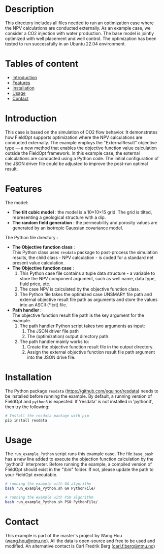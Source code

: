 # Description
This directory includes all files needed to run an optimization case where the NPV calculations
are conducted externally. As an example case, we consider a CO2 injection with water production.
The base model is jointly optimized with well placement and well control. The optimization has 
been tested to run successfully in an Ubuntu 22.04 environment.

# Tables of content
- [Introduction](#Introduction)
- [Features](#Features)
- [Installation](#Installation)
- [Usage](#Usage)
- [Contact](#Contact)

# Introduction
This case is based on the simulation of CO2 flow behavior. It demonstrates how
FieldOpt supports optimization where the NPV calculations are conducted externally. The example employs
the "ExternalResult" objective type — a new method that enables the objective function value calculation
outside the FieldOpt framework. In this example case, the external calculations are conducted using a 
Python code. The initial configuration of the JSON driver file could be adjusted to improve the post-run
optimal result.

# Features

The model:
- **The tilt cubic model** : the model is a 10×10×15 grid. The grid is tilted, representing a geological structure with a dip.
- **The random field generation** : the permeability and porosity values are
  generated by an isotropic Gaussian covariance model.

The Python file directory :
- **The Objective function class** : \
  This Python class uses `resdata` package to post-process the simulation
  results, the child class - NPV calculation - is coded for a standard net present value calculation.
- **The Objective function case** :
    1) This Python case file contains a tuple data structure - a variable to
       store the NPV component argument, such as well name, data type, fluid price, etc.
    2) The case NPV is calculated by the objective function class.
    3) The Python file takes the optimized case UNSMARY file path and external objective
       result file path as arguments and store the values into an ASCII (*.txt) file.
- **Path handler** : \
  The objective function result file path is the key argument for the example.
    1) The path handler Python script takes two arguments as input:
        1) The JSON driver file path
        2) The (optimization) output directory path
    2) The path handler mainly works to:
        1) Create the objective function result file in the output directory.
        2) Assign the external objective function result file path argument into the JSON drive file.

# Installation
The Python package `resdata` (<https://github.com/equinor/resdata>) needs to be installed before
running the example. By default, a running version of FieldOpt 
and `python3` is expected. If 'resdata' is not installed in 'python3', then try the following:
``` bash
# Install the resdata package with pip
pip install resdata
```

# Usage
The `run_example_Python` script runs this example case. The file 
`base_bash` has a new line added to execute the objection function calculation by the 'python3'
interpreter. Before running the example, a compiled version of FieldOpt should exist in the "\bin" folder. 
If not, please update the path to your FieldOpt executable.

```bash
# running the example with GA algorithm 
bash run_example_Python.sh GA PythonFile/
```
```bash
# running the example with PSO algorithm 
bash run_example_Python.sh PSO PythonFile/
```

# Contact
This example is part of the master's project by Wang Hou (wang.hou@ntnu.no). All the data is open-source
and free to be used and modified. An alternative contact is Carl Fredrik Berg (carl.f.berg@ntnu.no)

